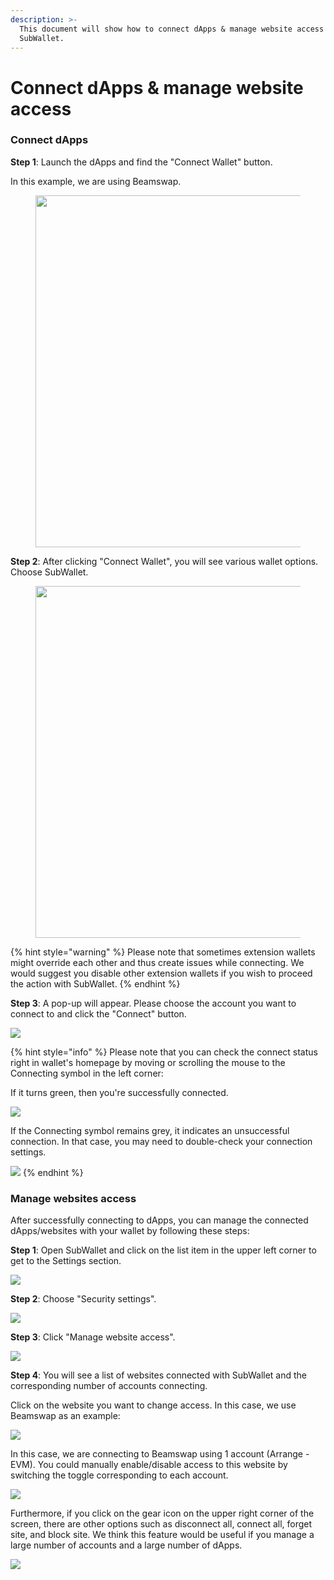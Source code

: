```yaml
---
description: >-
  This document will show how to connect dApps & manage website access with
  SubWallet.
---
```


# Connect dApps & manage website access

### **Connect dApps**

**Step 1**: Launch the dApps and find the "Connect Wallet" button.&#x20;

In this example, we are using Beamswap.

<div align="left">

<figure><img src="../../.gitbook/assets/image (191) (1).png" alt="" width="563"><figcaption></figcaption></figure>

</div>

**Step 2**: After clicking "Connect Wallet", you will see various wallet options. Choose SubWallet.

<div align="left">

<figure><img src="../../.gitbook/assets/image (192) (1).png" alt="" width="563"><figcaption></figcaption></figure>

</div>

{% hint style="warning" %}
Please note that sometimes extension wallets might override each other and thus create issues while connecting. We would suggest you disable other extension wallets if you wish to proceed the action with SubWallet.&#x20;
{% endhint %}



**Step 3**: A pop-up will appear. Please choose the account you want to connect to and click the "Connect" button.

![](<../../.gitbook/assets/image (229) (1).png>)

{% hint style="info" %}
Please note that you can check the connect status right in wallet's homepage by moving or scrolling the mouse to the Connecting symbol in the left corner:&#x20;

If it turns green, then you're successfully connected.

![](<../../.gitbook/assets/image (197) (1).png>)

If the Connecting symbol remains grey, it indicates an unsuccessful connection. In that case, you may need to double-check your connection settings.

![](<../../.gitbook/assets/image (88) (1) (1) (1).png>)
{% endhint %}

###

### Manage websites access

After successfully connecting to dApps, you can manage the connected dApps/websites with your wallet by following these steps:

**Step 1**: Open SubWallet and click on the list item in the upper left corner to get to the Settings section.

![](<../../.gitbook/assets/image (89) (1) (1) (1).png>)

**Step 2**: Choose "Security settings".

![](<../../.gitbook/assets/image (194) (1).png>)

**Step 3**: Click "Manage website access".

![](https://files.gitbook.com/v0/b/gitbook-x-prod.appspot.com/o/spaces%2F2zseowhOCGE5xsJFb2z5%2Fuploads%2FhllGAoB2iKJ9PoSoBGYh%2FScreenshot\_10.png?alt=media\&token=174ef0ba-5484-4d85-9a4c-5d8ce74c30b2)

**Step 4**: You will see a list of websites connected with SubWallet and the corresponding number of accounts connecting.&#x20;

Click on the website you want to change access. In this case, we use Beamswap as an example:

![](<../../.gitbook/assets/image (216) (1).png>)

In this case, we are connecting to Beamswap using 1 account (Arrange - EVM). You could manually enable/disable access to this website by switching the toggle corresponding to each account.&#x20;

![](<../../.gitbook/assets/image (195) (1).png>)

Furthermore, if you click on the gear icon on the upper right corner of the screen, there are other options such as disconnect all, connect all, forget site, and block site. We think this feature would be useful if you manage a large number of accounts and a large number of dApps.&#x20;

![](<../../.gitbook/assets/image (90) (1) (1) (1).png>)
